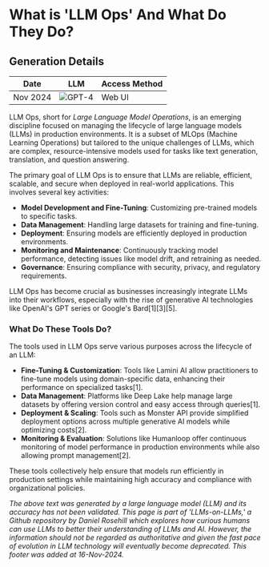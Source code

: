 # What is 'LLM Ops' And What Do They Do?

## Generation Details

| Date       | LLM        | Access Method |
|------------|------------|---------------|
| Nov 2024 | ![GPT-4](https://img.shields.io/badge/GPT--4-412991?style=for-the-badge&logo=openai&logoColor=white) |  Web UI |

LLM Ops, short for *Large Language Model Operations*, is an emerging discipline focused on managing the lifecycle of large language models (LLMs) in production environments. It is a subset of MLOps (Machine Learning Operations) but tailored to the unique challenges of LLMs, which are complex, resource-intensive models used for tasks like text generation, translation, and question answering.

The primary goal of LLM Ops is to ensure that LLMs are reliable, efficient, scalable, and secure when deployed in real-world applications. This involves several key activities:

- **Model Development and Fine-Tuning**: Customizing pre-trained models to specific tasks.
- **Data Management**: Handling large datasets for training and fine-tuning.
- **Deployment**: Ensuring models are efficiently deployed in production environments.
- **Monitoring and Maintenance**: Continuously tracking model performance, detecting issues like model drift, and retraining as needed.
- **Governance**: Ensuring compliance with security, privacy, and regulatory requirements.

LLM Ops has become crucial as businesses increasingly integrate LLMs into their workflows, especially with the rise of generative AI technologies like OpenAI's GPT series or Google's Bard\[1]\[3]\[5].


### What Do These Tools Do?

The tools used in LLM Ops serve various purposes across the lifecycle of an LLM:

- **Fine-Tuning & Customization**: Tools like Lamini AI allow practitioners to fine-tune models using domain-specific data, enhancing their performance on specialized tasks\[1].
- **Data Management**: Platforms like Deep Lake help manage large datasets by offering version control and easy access through queries\[1].
- **Deployment & Scaling**: Tools such as Monster API provide simplified deployment options across multiple generative AI models while optimizing costs\[2].
- **Monitoring & Evaluation**: Solutions like Humanloop offer continuous monitoring of model performance in production environments while also allowing prompt management\[2].

These tools collectively help ensure that models run efficiently in production settings while maintaining high accuracy and compliance with organizational policies.

*The above text was generated by a large language model (LLM) and its accuracy has not been validated. This page is part of 'LLMs-on-LLMs,' a Github repository by Daniel Rosehill which explores how curious humans can use LLMs to better their understanding of LLMs and AI. However, the information should not be regarded as authoritative and given the fast pace of evolution in LLM technology will eventually become deprecated.  This footer was added at 16-Nov-2024.*


